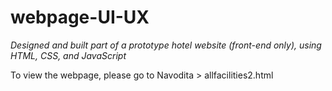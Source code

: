 # webpage-UI-UX
_Designed and built part of a prototype hotel website (front-end only), using HTML, CSS, and JavaScript_

To view the webpage, please go to Navodita > allfacilities2.html
